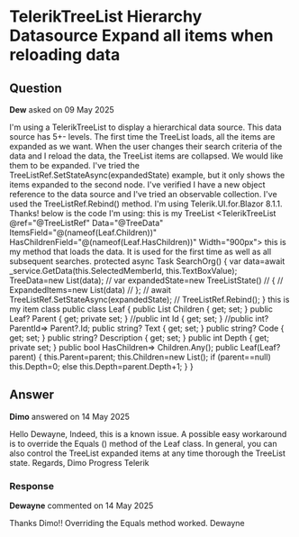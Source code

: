 # TelerikTreeList Hierarchy Datasource Expand all items when reloading data

## Question

**Dew** asked on 09 May 2025

I'm using a TelerikTreeList to display a hierarchical data source. This data source has 5+- levels. The first time the TreeList loads, all the items are expanded as we want. When the user changes their search criteria of the data and I reload the data, the TreeList items are collapsed. We would like them to be expanded. I've tried the TreeListRef.SetStateAsync(expandedState) example, but it only shows the items expanded to the second node. I've verified I have a new object reference to the data source and I've tried an observable collection. I've used the TreeListRef.Rebind() method. I'm using Telerik.UI.for.Blazor 8.1.1. Thanks! below is the code I'm using: this is my TreeList <TelerikTreeList @ref="@TreeListRef" Data="@TreeData" ItemsField="@(nameof(Leaf.Children))" HasChildrenField="@(nameof(Leaf.HasChildren))" Width="900px"> <TreeListColumns> <TreeListColumn Expandable="true" Field="Text" Title="Text" /> <TreeListColumn Field="Code" Title="Code" Width="100px" /> <TreeListColumn Field="Description" Title="Description" Width="250px" /> </TreeListColumns> </TelerikTreeList> this is my method that loads the data. It is used for the first time as well as all subsequent searches. protected async Task SearchOrg() { var data=await _service.GetData(this.SelectedMemberId, this.TextBoxValue); TreeData=new List<Leaf>(data); // var expandedState=new TreeListState<Leaf>() // { // ExpandedItems=new List<Leaf>(data) // }; // await TreeListRef.SetStateAsync(expandedState); // TreeListRef.Rebind(); } this is my item class public class Leaf { public List<Leaf> Children { get; set; } public Leaf? Parent { get; private set; } //public int Id { get; set; } //public int? ParentId=> Parent?.Id; public string? Text { get; set; } public string? Code { get; set; } public string? Description { get; set; } public int Depth { get; private set; } public bool HasChildren=> Children.Any(); public Leaf(Leaf? parent) { this.Parent=parent; this.Children=new List<Leaf>(); if (parent==null) this.Depth=0; else this.Depth=parent.Depth+1; } }

## Answer

**Dimo** answered on 14 May 2025

Hello Dewayne, Indeed, this is a known issue. A possible easy workaround is to override the Equals () method of the Leaf class. In general, you can also control the TreeList expanded items at any time thorough the TreeList state. Regards, Dimo Progress Telerik

### Response

**Dewayne** commented on 14 May 2025

Thanks Dimo!! Overriding the Equals method worked. Dewayne
